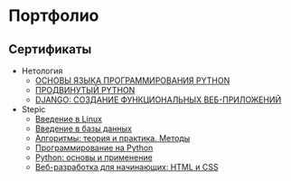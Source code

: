 # Портфолио

## Сертификаты

* Нетология
  * [ОСНОВЫ ЯЗЫКА ПРОГРАММИРОВАНИЯ PYTHON](https://netology.ru/sertificate/1377655)
  * [ПРОДВИНУТЫЙ PYTHON](https://netology.ru/sertificate/1674385)
  * [DJANGO: СОЗДАНИЕ ФУНКЦИОНАЛЬНЫХ ВЕБ-ПРИЛОЖЕНИЙ](https://netology.ru/sertificate/1732677)
* Stepic
  * [Введение в Linux](https://stepik.org/cert/225972)
  * [Введение в базы данных](https://stepik.org/cert/221015)
  * [Алгоритмы: теория и практика. Методы](https://stepik.org/cert/218600)
  * [Программирование на Python](https://stepik.org/cert/216462)
  * [Python: основы и применение](https://stepik.org/cert/215539)
  * [Веб-разработка для начинающих: HTML и CSS](https://stepik.org/cert/226481)
